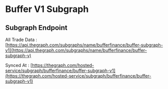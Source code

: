 # Buffer V1 Subgraph

## Subgraph Endpoint

All Trade Data : [https://api.thegraph.com/subgraphs/name/bufferfinance/buffer-subgraph-v1](https://api.thegraph.com/subgraphs/name/bufferfinance/buffer-subgraph-v) 

Synced At : [https://thegraph.com/hosted-service/subgraph/bufferfinance/buffer-subgraph-v1](https://thegraph.com/hosted-service/subgraph/bufferfinance/buffer-subgraph-v1)
